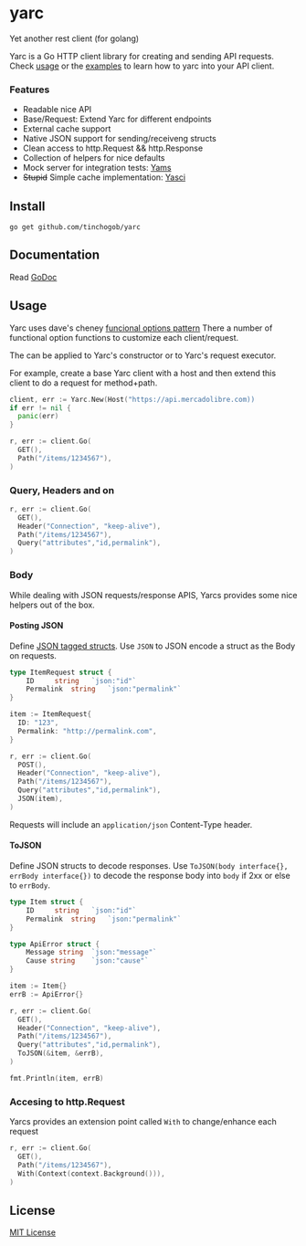 # yarc
Yet another rest client (for golang)

Yarc is a Go HTTP client library for creating and sending API requests.
Check [usage](#usage) or the [examples](examples) to learn how to yarc into your API client.

### Features

* Readable nice API
* Base/Request: Extend Yarc for different endpoints
* External cache support
* Native JSON support for sending/receiveng structs
* Clean access to http.Request && http.Response
* Collection of helpers for nice defaults
* Mock server for integration tests: [Yams](#https://github.com/tinchogob/yarc/tree/master/yams)
* ~~Stupid~~ Simple cache implementation: [Yasci](#https://github.com/tinchogob/yarc/tree/master/yasci)

## Install

    go get github.com/tinchogob/yarc

## Documentation

Read [GoDoc](https://godoc.org/github.com/tinchogob/yarc)

## Usage
Yarc uses dave's cheney [funcional options pattern](https://dave.cheney.net/2014/10/17/functional-options-for-friendly-apis)
There a number of functional option functions to customize each client/request.

The can be applied to Yarc's constructor or to Yarc's request executor.

For example, create a base Yarc client with a host and then extend this client to do a request for method+path.

```go
client, err := Yarc.New(Host("https://api.mercadolibre.com))
if err != nil {
  panic(err)
}

r, err := client.Go(
  GET(),
  Path("/items/1234567"),
)
```

### Query, Headers and on 

```go
r, err := client.Go(
  GET(),
  Header("Connection", "keep-alive"),
  Path("/items/1234567"),
  Query("attributes","id,permalink"),
)
```

### Body

While dealing with JSON requests/response APIS, Yarcs provides some nice helpers out of the box.

#### Posting JSON

Define [JSON tagged structs](https://golang.org/pkg/encoding/json/). Use `JSON` to JSON encode a struct as the Body on requests.

```go
type ItemRequest struct {
    ID     string   `json:"id"`
    Permalink  string   `json:"permalink"`
}

item := ItemRequest{
  ID: "123",
  Permalink: "http://permalink.com",
}

r, err := client.Go(
  POST(),
  Header("Connection", "keep-alive"),
  Path("/items/1234567"),
  Query("attributes","id,permalink"),
  JSON(item),
)

```

Requests will include an `application/json` Content-Type header.

#### ToJSON

Define JSON structs to decode responses. Use `ToJSON(body interface{}, errBody interface{})` to decode the response body into `body` if 2xx or else to `errBody`.

```go
type Item struct {
    ID     string   `json:"id"`
    Permalink  string   `json:"permalink"`
}

type ApiError struct {
    Message string  `json:"message"`
    Cause string    `json:"cause"`
}

item := Item{}
errB := ApiError{}

r, err := client.Go(
  GET(),
  Header("Connection", "keep-alive"),
  Path("/items/1234567"),
  Query("attributes","id,permalink"),
  ToJSON(&item, &errB),
)

fmt.Println(item, errB)
```

### Accesing to http.Request

Yarcs provides an extension point called `With` to change/enhance each request

```go
r, err := client.Go(
  GET(),
  Path("/items/1234567"),
  With(Context(context.Background())),
)
```

## License

[MIT License](LICENSE)
